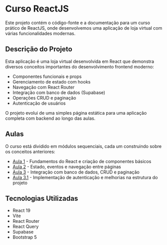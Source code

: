 # Curso ReactJS

Este projeto contém o código-fonte e a documentação para um curso prático de ReactJS, onde desenvolvemos uma aplicação de loja virtual com várias funcionalidades modernas.

## Descrição do Projeto

Esta aplicação é uma loja virtual desenvolvida em React que demonstra diversos conceitos importantes do desenvolvimento frontend moderno:

- Componentes funcionais e props
- Gerenciamento de estado com hooks
- Navegação com React Router
- Integração com banco de dados (Supabase)
- Operações CRUD e paginação
- Autenticação de usuários

O projeto evolui de uma simples página estática para uma aplicação completa com backend ao longo das aulas.

## Aulas

O curso está dividido em módulos sequenciais, cada um construindo sobre os conceitos anteriores:

- [Aula 1](README-AULA-1.md) - Fundamentos do React e criação de componentes básicos
- [Aula 2](README-AULA-2.md) - Estado, eventos e navegação entre páginas
- [Aula 3](README-AULA-3.md) - Integração com banco de dados, CRUD e paginação
- [Aula 3.1](README-AULA-3.1.md) - Implementação de autenticação e melhorias na estrutura do projeto

## Tecnologias Utilizadas

- React 19
- Vite
- React Router
- React Query
- Supabase
- Bootstrap 5